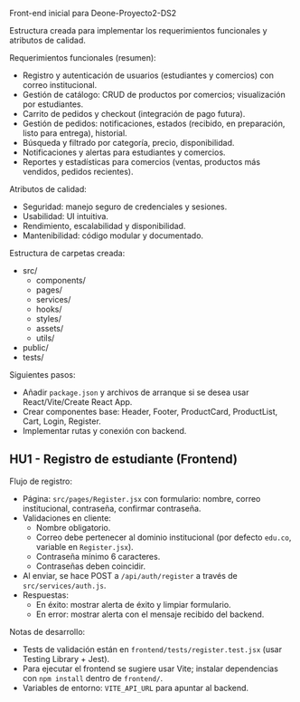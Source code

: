 Front-end inicial para Deone-Proyecto2-DS2

Estructura creada para implementar los requerimientos funcionales y atributos de calidad.

Requerimientos funcionales (resumen):
- Registro y autenticación de usuarios (estudiantes y comercios) con correo institucional.
- Gestión de catálogo: CRUD de productos por comercios; visualización por estudiantes.
- Carrito de pedidos y checkout (integración de pago futura).
- Gestión de pedidos: notificaciones, estados (recibido, en preparación, listo para entrega), historial.
- Búsqueda y filtrado por categoría, precio, disponibilidad.
- Notificaciones y alertas para estudiantes y comercios.
- Reportes y estadísticas para comercios (ventas, productos más vendidos, pedidos recientes).

Atributos de calidad:
- Seguridad: manejo seguro de credenciales y sesiones.
- Usabilidad: UI intuitiva.
- Rendimiento, escalabilidad y disponibilidad.
- Mantenibilidad: código modular y documentado.

Estructura de carpetas creada:
- src/
  - components/
  - pages/
  - services/
  - hooks/
  - styles/
  - assets/
  - utils/
- public/
- tests/

Siguientes pasos:
- Añadir `package.json` y archivos de arranque si se desea usar React/Vite/Create React App.
- Crear componentes base: Header, Footer, ProductCard, ProductList, Cart, Login, Register.
- Implementar rutas y conexión con backend.

HU1 - Registro de estudiante (Frontend)
-------------------------------------

Flujo de registro:
- Página: `src/pages/Register.jsx` con formulario: nombre, correo institucional, contraseña, confirmar contraseña.
- Validaciones en cliente:
  - Nombre obligatorio.
  - Correo debe pertenecer al dominio institucional (por defecto `edu.co`, variable en `Register.jsx`).
  - Contraseña mínimo 6 caracteres.
  - Contraseñas deben coincidir.
- Al enviar, se hace POST a `/api/auth/register` a través de `src/services/auth.js`.
- Respuestas:
  - En éxito: mostrar alerta de éxito y limpiar formulario.
  - En error: mostrar alerta con el mensaje recibido del backend.

Notas de desarrollo:
- Tests de validación están en `frontend/tests/register.test.jsx` (usar Testing Library + Jest).
- Para ejecutar el frontend se sugiere usar Vite; instalar dependencias con `npm install` dentro de `frontend/`.
- Variables de entorno: `VITE_API_URL` para apuntar al backend.


